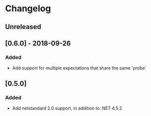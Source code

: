 <!--

All notable changes to this project will be documented in this file.

The format is based on [Keep a Changelog](https://keepachangelog.com/en/1.0.0/), and this project adheres to [Semantic Versioning](https://semver.org/spec/v2.0.0.html).

Lines should be no longer than 180 characters.
Change log entries should be formulated in the imperative present tense.

-->

# Changelog

## Unreleased

## [0.6.0] - 2018-09-26

### Added

* Add support for multiple expectations that share the same 'probe'

## [0.5.0]

### Added

* Add netstandard 2.0 support, in addition to .NET 4.5.2
